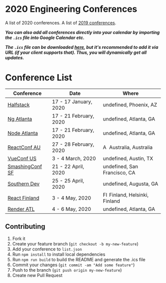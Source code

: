 # 2020 Engineering Conferences
A list of 2020 conferences.
A list of [2019 conferences](https://github.com/ryanburgess/2019-conferences).

_**You can also add all conferences directly into your calendar by importing the `.ics` file into Google Calendar etc.**_

_**The `.ics` file can be downloaded [here](https://rawgit.com/ryanburgess/2019-conferences/master/2019-conferences.ics), but it's recommended to add it via URL (if your client supports that). Thus, you will dynamically get all updates.**_

# Conference List

| Conference | Date | Where |
|------------|------|-------|
| [Halfstack](https://halfstackconf.com/phoenix/) | 17 - 17 January, 2020 |  undefined, Phoenix, AZ |
| [Ng Atlanta](https://ng-atl.org/) | 17 - 21 February, 2020 |  undefined, Atlanta, GA |
| [Node Atlanta](https://node-atl.org/) | 17 - 21 February, 2020 |  undefined, Atlanta, GA |
| [ReactConf AU](https://reactconfau.com/) | 27 - 28 February, 2020 | <img src="https://cdnjs.cloudflare.com/ajax/libs/flag-icon-css/3.2.1/flags/4x3/au.svg" height="16" alt="AU" /> Australia, Australia |
| [VueConf US](http://vueconf.us/) | 3 - 4 March, 2020 |  undefined, Austin, TX |
| [SmashingConf SF](https://smashingconf.com/sf-2020/) | 21 - 22 April, 2020 |  undefined, San Francisco, CA |
| [Southern Dev](https://southerndev.co/) | 25 - 25 April, 2020 |  undefined, Augusta, GA |
| [React Finland](https://react-finland.fi/) | 3 - 4 May, 2020 | <img src="https://cdnjs.cloudflare.com/ajax/libs/flag-icon-css/3.2.1/flags/4x3/fi.svg" height="16" alt="FI" /> Finland, Helsinki, Finland |
| [Render ATL](https://www.renderatl.com/) | 4 - 6 May, 2020 |  undefined, Atlanta, GA |

## Contributing
1. Fork it
2. Create your feature branch (`git checkout -b my-new-feature`)
3. Add your conference to `list.json`
4. Run `npm install` to install local dependencies
5. Run `npm run build` to build the README and generate the .ics file
6. Commit your changes (`git commit -am "Add some feature"`)
7. Push to the branch (`git push origin my-new-feature`)
8. Create new Pull Request
